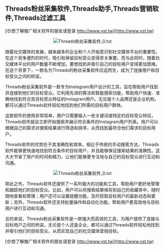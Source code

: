 ## **Threads粉丝采集软件,Threads助手,Threads营销软件,Threads过滤工具**

[😍想了解推广相关软件的朋友请登录 http://www.vst.tw](http://www.vst.tw)

 <center><img src="https://vst.tw/MP4/tuiguang/png/5.png" alt="Threads粉丝采集软件_0.txt"></center>

随着社交媒体的发展，越来越多的企业和个人开始意识到社交媒体平台的重要性。在这个竞争激烈的时代，吸引和保留目标受众变得至关重要。而与此同时，随着社交媒体平台的用户数量不断增加，要想找到并吸引自己的目标用户变得更加困难。在这个背景下，一款名为Threads的粉丝采集软件应运而生，成为了连接用户和目标受众之间的桥梁。

Threads粉丝采集软件是一款专为Instagram用户设计的工具，旨在帮助用户找到并连接到他们的目标受众。它利用先进的算法和智能搜索功能，帮助用户快速、准确地找到符合其目标受众特征的Instagram用户。无论是个人品牌还是企业机构，都可以通过Threads软件轻松地找到他们所需的目标用户群体。

这款软件的使用非常简单，用户只需要输入一些关键词或特定的目标受众特征，Threads软件就会立即开始搜索并展示符合条件的Instagram用户列表。用户可以根据自己的需求对搜索结果进行筛选和排序，从而找到最符合他们需求的目标用户。

Threads软件的优势在于其准确性和效率。相比于传统的手动搜索方法，Threads软件能够更快速地找到符合条件的目标用户，并且能够保证搜索结果的准确性。这大大节省了用户的时间和精力，让他们能够更专注地与自己的目标受众进行互动和沟通。

 <center><img src="https://vst.tw/MP4/tuiguang/png/2.png" alt="Threads粉丝采集软件_0.txt"></center>

除此之外，Threads软件还提供了一系列强大的功能和工具，帮助用户更好地管理和跟踪他们的目标受众。比如，用户可以将搜索结果保存到自己的收藏夹中，随时随地查看和管理；用户还可以设置提醒功能，及时获取目标用户的最新动态和更新；另外，Threads软件还支持批量操作和自动化功能，帮助用户更高效地与目标用户进行互动和沟通。

总的来说，Threads粉丝采集软件是一款强大而高效的工具，为用户提供了连接与目标用户之间的桥梁。无论是个人还是企业，都可以通过Threads软件轻松地找到并吸引他们的目标受众，从而实现自己的社交媒体营销目标。

[😍想了解推广相关软件的朋友请登录 http://www.vst.tw](http://www.vst.tw)



